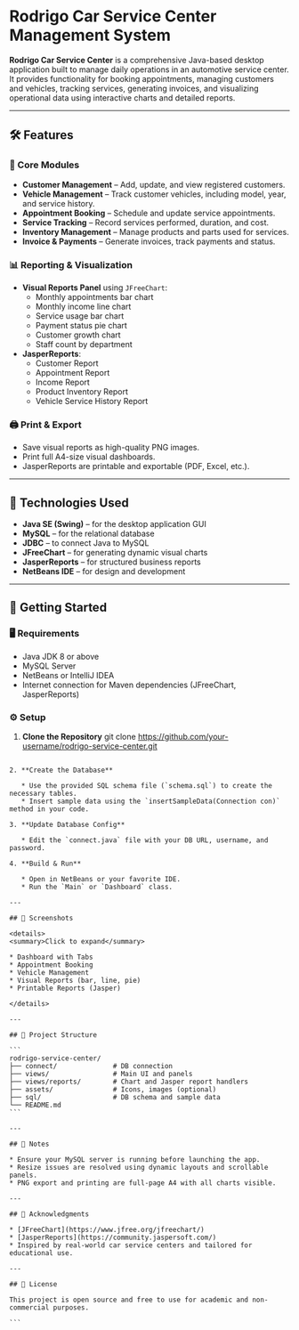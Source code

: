 
# Rodrigo Car Service Center Management System

**Rodrigo Car Service Center** is a comprehensive Java-based desktop application built to manage daily operations in an automotive service center. It provides functionality for booking appointments, managing customers and vehicles, tracking services, generating invoices, and visualizing operational data using interactive charts and detailed reports.

---

## 🛠️ Features

### 🧾 Core Modules
- **Customer Management** – Add, update, and view registered customers.
- **Vehicle Management** – Track customer vehicles, including model, year, and service history.
- **Appointment Booking** – Schedule and update service appointments.
- **Service Tracking** – Record services performed, duration, and cost.
- **Inventory Management** – Manage products and parts used for services.
- **Invoice & Payments** – Generate invoices, track payments and status.

### 📊 Reporting & Visualization
- **Visual Reports Panel** using `JFreeChart`:
  - Monthly appointments bar chart
  - Monthly income line chart
  - Service usage bar chart
  - Payment status pie chart
  - Customer growth chart
  - Staff count by department
- **JasperReports**:
  - Customer Report
  - Appointment Report
  - Income Report
  - Product Inventory Report
  - Vehicle Service History Report

### 🖨️ Print & Export
- Save visual reports as high-quality PNG images.
- Print full A4-size visual dashboards.
- JasperReports are printable and exportable (PDF, Excel, etc.).

---

## 🧱 Technologies Used

- **Java SE (Swing)** – for the desktop application GUI
- **MySQL** – for the relational database
- **JDBC** – to connect Java to MySQL
- **JFreeChart** – for generating dynamic visual charts
- **JasperReports** – for structured business reports
- **NetBeans IDE** – for design and development

---

## 🏁 Getting Started

### 🖥️ Requirements
- Java JDK 8 or above
- MySQL Server
- NetBeans or IntelliJ IDEA
- Internet connection for Maven dependencies (JFreeChart, JasperReports)

### ⚙️ Setup

1. **Clone the Repository**
   git clone https://github.com/your-username/rodrigo-service-center.git
````

2. **Create the Database**

   * Use the provided SQL schema file (`schema.sql`) to create the necessary tables.
   * Insert sample data using the `insertSampleData(Connection con)` method in your code.

3. **Update Database Config**

   * Edit the `connect.java` file with your DB URL, username, and password.

4. **Build & Run**

   * Open in NetBeans or your favorite IDE.
   * Run the `Main` or `Dashboard` class.

---

## 📸 Screenshots

<details>
<summary>Click to expand</summary>

* Dashboard with Tabs
* Appointment Booking
* Vehicle Management
* Visual Reports (bar, line, pie)
* Printable Reports (Jasper)

</details>

---

## 📂 Project Structure

```
rodrigo-service-center/
├── connect/              # DB connection
├── views/                # Main UI and panels
├── views/reports/        # Chart and Jasper report handlers
├── assets/               # Icons, images (optional)
├── sql/                  # DB schema and sample data
└── README.md
```

---

## 📌 Notes

* Ensure your MySQL server is running before launching the app.
* Resize issues are resolved using dynamic layouts and scrollable panels.
* PNG export and printing are full-page A4 with all charts visible.

---

## 🙌 Acknowledgments

* [JFreeChart](https://www.jfree.org/jfreechart/)
* [JasperReports](https://community.jaspersoft.com/)
* Inspired by real-world car service centers and tailored for educational use.

---

## 📃 License

This project is open source and free to use for academic and non-commercial purposes.

```
